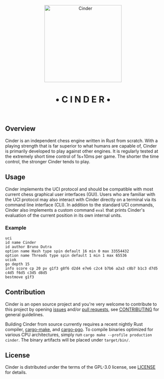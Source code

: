 
<div align="center">
<img src="logo.svg" width="250px" alt="Cinder"/>
<h1>• C I N D E R •</h1>
<br>
</div>

## Overview

Cinder is an independent chess engine written in Rust from scratch.
With a playing strength that is far superior to what humans are capable of,
Cinder is primarily developed to play against other engines. It is regularly tested
at the extremely short time control of 1s+10ms per game. The shorter the time control,
the stronger Cinder tends to play.

## Usage

Cinder implements the UCI protocol and should be compatible with most current
chess graphical user interfaces (GUI). Users who are familiar with the UCI protocol
may also interact with Cinder directly on a terminal via its command line interface (CLI).
In addition to the standard UCI commands, Cinder also implements a custom command `eval`
that prints Cinder's evaluation of the current position in its own internal units.

### Example

```
uci
id name Cinder
id author Bruno Dutra
option name Hash type spin default 16 min 0 max 33554432
option name Threads type spin default 1 min 1 max 65536
uciok
go depth 15
info score cp 20 pv g1f3 g8f6 d2d4 e7e6 c2c4 b7b6 a2a3 c8b7 b1c3 d7d5 c4d5 f6d5 c3d5 d8d5
bestmove g1f3
```

## Contribution

Cinder is an open source project and you're very welcome to contribute to this project by
opening [issues] and/or [pull requests][pulls], see [CONTRIBUTING] for general guidelines.

Building Cinder from source currently requires a recent nightly Rust compiler,
[cargo-make], and [cargo-pgo]. To compile binaries optimized for various CPU architectures,
simply run `cargo make --profile production cinder`. The binary artifacts will be placed
under `target/bin/`.

## License

Cinder is distributed under the terms of the GPL-3.0 license, see [LICENSE] for details.

[issues]:           https://github.com/brunocodutra/cinder/issues
[pulls]:            https://github.com/brunocodutra/cinder/pulls

[cargo-make]:       https://crates.io/crates/cargo-make
[cargo-pgo]:        https://crates.io/crates/cargo-pgo

[LICENSE]:          https://github.com/brunocodutra/cinder/blob/master/LICENSE
[CONTRIBUTING]:     https://github.com/brunocodutra/cinder/blob/master/CONTRIBUTING.md
